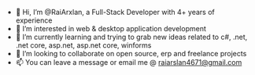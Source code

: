 - 👋 Hi, I’m @RaiArxlan, a Full-Stack Developer with 4+ years of experience
- 👀 I’m interested in web & desktop application development
- 🌱 I’m currently learning and trying to grab new ideas related to c#, .net, .net core, asp.net, asp.net core, winforms
- 💞️ I’m looking to collaborate on open source, erp and freelance projects
- 📫 You can leave a message or email me @ raiarslan4671@gmail.com

<!---
RaiArxlan/RaiArxlan is a ✨ special ✨ repository because its `README.md` (this file) appears on your GitHub profile.
You can click the Preview link to take a look at your changes.
--->
